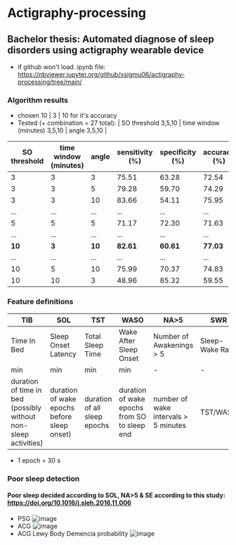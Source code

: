 # Actigraphy-processing

## Bachelor thesis: Automated diagnose of sleep disorders using actigraphy wearable device

+ if github won't load .ipynb file: https://nbviewer.jupyter.org/github/xsigmu06/actigraphy-processing/tree/main/

### Algorithm results

- chosen 10 | 3 | 10 for it's accuracy
- Tested (+ combination = 27 total): | SO threshold 3,5,10 | time window (minutes) 3,5,10 | angle 3,5,10 |

|SO threshold | time window (minutes) | angle | sensitivity (%)| specificity (%)|accuracy (%)|MCC (-)| note |
| --- | --- | --- | --- | --- | --- | --- | ---|
|3 |3  |3 | 75.51| 63.28| 72.54|    0.34| - |
|3 |3  |5 | 79.28	|59.70| 	74.29|   0.35| - |
|3 |3 |10 | 83.66|  54.11| 75.95	 |   0.36| sensitivity |    
| ... | ... | ... | ... | ... | ... | ... |  ... |
|5| 5| 5| 71.17|	72.30|	71.63 |	0.36	|VanHees|
| ... | ... | ... | ... | ... | ... | ... |  ... |
|**10** |**3** |**10** | **82.61**| **60.61**| **77.03** | **0.40**| **accuracy**|
| ... | ... | ... | ... | ... | ... | ... |  ... |
|10 |5 |10 | 75.99 | 70.37 | 74.83 | 0.40 | balanced|
|10 |10 |3 | 48.96 | 85.32 | 59.55 | 0.28 | specificity|

### Feature definitions

|TIB|SOL|TST|WASO|NA>5|SWR|SFI|SE|
|---|---|---|---|---|---|---|---|
|Time In Bed|Sleep Onset Latency|Total Sleep Time|Wake After Sleep Onset|Number of Awakenings > 5|Sleep-Wake Ratio|Sleep Fragmentation Index|Sleep Efficiency|
|min|min|min|min|-|-|-|%|
| duration of time in bed (possibly without non-sleep activities)| duration of wake epochs before sleep onset)| duration of all sleep epochs| duration of wake epochs from SO to sleep end| number of wake intervals > 5 minutes| TST/WASO| number of wake intervals from SO to sleep end / TST in hours | TST/TIB*100|
+ 1 epoch = 30 s

### Poor sleep detection

#### Poor sleep decided according to SOL, NA>5 & SE according to this study: https://doi.org/10.1016/j.sleh.2016.11.006
+ PSG
![image](https://user-images.githubusercontent.com/60696576/116549648-0ab53100-a8f6-11eb-96cf-f2dfc10acf63.png)
+ ACG
![image](https://user-images.githubusercontent.com/60696576/116549737-2587a580-a8f6-11eb-85c6-ea2389da5358.png)
+ ACG Lewy Body Demencia probability
![image](https://user-images.githubusercontent.com/60696576/116549923-5f58ac00-a8f6-11eb-8204-7348cf3b461f.png)



